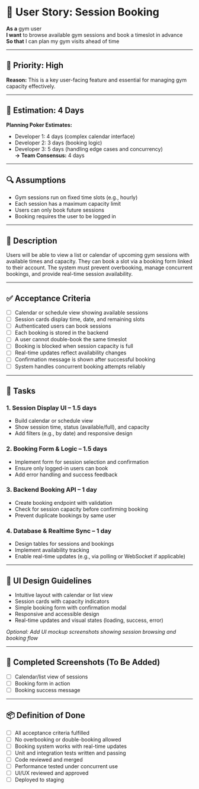 # 🧾 User Story: Session Booking

**As a** gym user  
**I want** to browse available gym sessions and book a timeslot in advance  
**So that** I can plan my gym visits ahead of time

---

## 🔺 Priority: High  
**Reason:** This is a key user-facing feature and essential for managing gym capacity effectively.

---

## 🧮 Estimation: 4 Days  
**Planning Poker Estimates:**  
- Developer 1: 4 days (complex calendar interface)  
- Developer 2: 3 days (booking logic)  
- Developer 3: 5 days (handling edge cases and concurrency)  
**→ Team Consensus:** 4 days

---

## 🔍 Assumptions

- Gym sessions run on fixed time slots (e.g., hourly)
- Each session has a maximum capacity limit
- Users can only book future sessions
- Booking requires the user to be logged in

---

## 📄 Description

Users will be able to view a list or calendar of upcoming gym sessions with available times and capacity. They can book a slot via a booking form linked to their account. The system must prevent overbooking, manage concurrent bookings, and provide real-time session availability.

---

## ✅ Acceptance Criteria

- [ ] Calendar or schedule view showing available sessions  
- [ ] Session cards display time, date, and remaining slots  
- [ ] Authenticated users can book sessions  
- [ ] Each booking is stored in the backend  
- [ ] A user cannot double-book the same timeslot  
- [ ] Booking is blocked when session capacity is full  
- [ ] Real-time updates reflect availability changes  
- [ ] Confirmation message is shown after successful booking  
- [ ] System handles concurrent booking attempts reliably  

---

## 🧱 Tasks

### 1. Session Display UI – 1.5 days
- Build calendar or schedule view  
- Show session time, status (available/full), and capacity  
- Add filters (e.g., by date) and responsive design

### 2. Booking Form & Logic – 1.5 days
- Implement form for session selection and confirmation  
- Ensure only logged-in users can book  
- Add error handling and success feedback

### 3. Backend Booking API – 1 day
- Create booking endpoint with validation  
- Check for session capacity before confirming booking  
- Prevent duplicate bookings by same user

### 4. Database & Realtime Sync – 1 day
- Design tables for sessions and bookings  
- Implement availability tracking  
- Enable real-time updates (e.g., via polling or WebSocket if applicable)

---

## 🎨 UI Design Guidelines

- Intuitive layout with calendar or list view  
- Session cards with capacity indicators  
- Simple booking form with confirmation modal  
- Responsive and accessible design  
- Real-time updates and visual states (loading, success, error)

*Optional: Add UI mockup screenshots showing session browsing and booking flow*

---

## 📸 Completed Screenshots (To Be Added)

- [ ] Calendar/list view of sessions  
- [ ] Booking form in action  
- [ ] Booking success message  

---

## 📦 Definition of Done

- [ ] All acceptance criteria fulfilled  
- [ ] No overbooking or double-booking allowed  
- [ ] Booking system works with real-time updates  
- [ ] Unit and integration tests written and passing  
- [ ] Code reviewed and merged  
- [ ] Performance tested under concurrent use  
- [ ] UI/UX reviewed and approved  
- [ ] Deployed to staging
